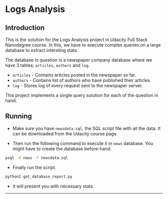 # Logs Analysis


## Introduction

This is the solution for the Logs Analysis project in Udacity Full Stack Nanodegree course.
In this, we have to execute complex queries on a large database to extract intersting stats.

The database in question is a newspaper company database where we have 3 tables; `articles`, `authors` and `log`.
* `articles` - Contains articles posted in the newspaper so far.
* `authors` - Contains list of authors who have published their articles.
* `log` - Stores log of every request sent to the newspaper server.

This project implements a single query solution for each of the question in hand.


## Running

* Make sure you have `newsdata.sql`, the SQL script file with all the data. It can be downloaded from the Udacity course page.

* Then run the following command to execute it in `news` database. You might have to create the database before-hand.

```sh
psql -d news -f newsdata.sql
```

* Finally run the script.

```sh
python2 get_database_report.py
```

* It will present you with necessary stats.

----
